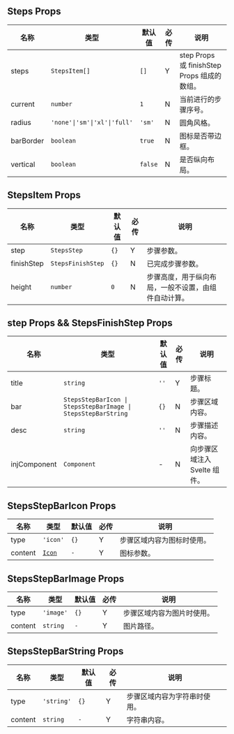 ## Steps Props

| 名称      | 类型                         | 默认值  | 必传 | 说明                                        |
| --------- | ---------------------------- | ------- | ---- | ------------------------------------------- |
| steps     | `StepsItem[]`                | `[]`    | Y    | step Props 或 finishStep Props 组成的数组。 |
| current   | `number`                     | `1`     | N    | 当前进行的步骤序号。                        |
| radius    | `'none'\|'sm'\|'xl'\|'full'` | `'sm'`  | N    | 圆角风格。                                  |
| barBorder | `boolean`                    | `true`  | N    | 图标是否带边框。                            |
| vertical  | `boolean`                    | `false` | N    | 是否纵向布局。                              |

## StepsItem Props

| 名称       | 类型              | 默认值 | 必传 | 说明                                                 |
| ---------- | ----------------- | ------ | ---- | ---------------------------------------------------- |
| step       | `StepsStep`       | `{}`   | Y    | 步骤参数。                                           |
| finishStep | `StepsFinishStep` | `{}`   | N    | 已完成步骤参数。                                     |
| height     | `number`          | `0`    | N    | 步骤高度，用于纵向布局，一般不设置，由组件自动计算。 |

## step Props && StepsFinishStep Props

| 名称         | 类型                                                          | 默认值 | 必传 | 说明                         |
| ------------ | ------------------------------------------------------------- | ------ | ---- | ---------------------------- |
| title        | `string`                                                      | `''`   | Y    | 步骤标题。                   |
| bar          | `StepsStepBarIcon \| StepsStepBarImage \| StepsStepBarString` | `{}`   | N    | 步骤区域内容。               |
| desc         | `string`                                                      | `''`   | N    | 步骤描述内容。               |
| injComponent | `Component`                                                   | -      | N    | 向步骤区域注入 Svelte 组件。 |

## StepsStepBarIcon Props

| 名称    | 类型                                                      | 默认值 | 必传 | 说明                       |
| ------- | --------------------------------------------------------- | ------ | ---- | -------------------------- |
| type    | `'icon'`                                                  | `{}`   | Y    | 步骤区域内容为图标时使用。 |
| content | [`Icon`](https://stdf.design/components?nav=icon&tab=1) | `-`    | Y    | 图标参数。                 |

## StepsStepBarImage Props

| 名称    | 类型      | 默认值 | 必传 | 说明                       |
| ------- | --------- | ------ | ---- | -------------------------- |
| type    | `'image'` | `{}`   | Y    | 步骤区域内容为图片时使用。 |
| content | `string`  | `-`    | Y    | 图片路径。                 |

## StepsStepBarString Props

| 名称    | 类型       | 默认值 | 必传 | 说明                         |
| ------- | ---------- | ------ | ---- | ---------------------------- |
| type    | `'string'` | `{}`   | Y    | 步骤区域内容为字符串时使用。 |
| content | `string`   | `-`    | Y    | 字符串内容。                 |
